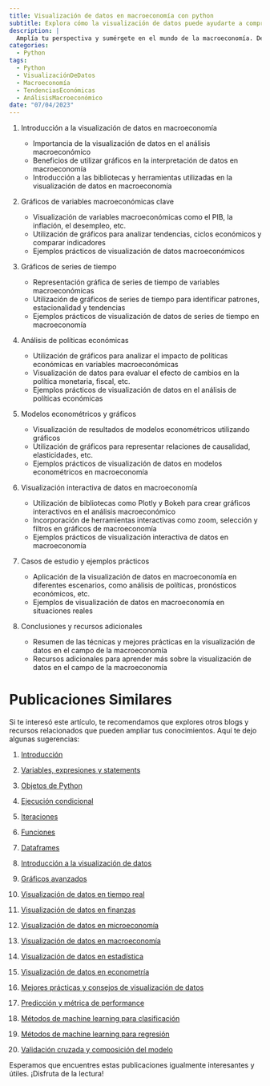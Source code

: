 ```yaml
---
title: Visualización de datos en macroeconomía con python
subtitle: Explora cómo la visualización de datos puede ayudarte a comprender las tendencias y relaciones en la macroeconomia.
description: |
  Amplía tu perspectiva y sumérgete en el mundo de la macroeconomía. Descubre cómo la visualización de datos puede revelar tendencias y relaciones clave en la economía global.
categories:
  - Python
tags:
  - Python
  - VisualizaciónDeDatos
  - Macroeconomía
  - TendenciasEconómicas
  - AnálisisMacroeconómico
date: "07/04/2023"
---
```










1. Introducción a la visualización de datos en macroeconomía
   - Importancia de la visualización de datos en el análisis macroeconómico
   - Beneficios de utilizar gráficos en la interpretación de datos en macroeconomía
   - Introducción a las bibliotecas y herramientas utilizadas en la visualización de datos en macroeconomía

2. Gráficos de variables macroeconómicas clave
   - Visualización de variables macroeconómicas como el PIB, la inflación, el desempleo, etc.
   - Utilización de gráficos para analizar tendencias, ciclos económicos y comparar indicadores
   - Ejemplos prácticos de visualización de datos macroeconómicos

3. Gráficos de series de tiempo
   - Representación gráfica de series de tiempo de variables macroeconómicas
   - Utilización de gráficos de series de tiempo para identificar patrones, estacionalidad y tendencias
   - Ejemplos prácticos de visualización de datos de series de tiempo en macroeconomía

4. Análisis de políticas económicas
   - Utilización de gráficos para analizar el impacto de políticas económicas en variables macroeconómicas
   - Visualización de datos para evaluar el efecto de cambios en la política monetaria, fiscal, etc.
   - Ejemplos prácticos de visualización de datos en el análisis de políticas económicas

5. Modelos econométricos y gráficos
   - Visualización de resultados de modelos econométricos utilizando gráficos
   - Utilización de gráficos para representar relaciones de causalidad, elasticidades, etc.
   - Ejemplos prácticos de visualización de datos en modelos econométricos en macroeconomía

6. Visualización interactiva de datos en macroeconomía
   - Utilización de bibliotecas como Plotly y Bokeh para crear gráficos interactivos en el análisis macroeconómico
   - Incorporación de herramientas interactivas como zoom, selección y filtros en gráficos de macroeconomía
   - Ejemplos prácticos de visualización interactiva de datos en macroeconomía

7. Casos de estudio y ejemplos prácticos
   - Aplicación de la visualización de datos en macroeconomía en diferentes escenarios, como análisis de políticas, pronósticos económicos, etc.
   - Ejemplos de visualización de datos en macroeconomía en situaciones reales

8. Conclusiones y recursos adicionales
   - Resumen de las técnicas y mejores prácticas en la visualización de datos en el campo de la macroeconomía
   - Recursos adicionales para aprender más sobre la visualización de datos en el campo de la macroeconomía

# Publicaciones Similares

Si te interesó este artículo, te recomendamos que explores otros blogs y recursos relacionados que pueden ampliar tus conocimientos. Aquí te dejo algunas sugerencias:

1.  [Introducción](../2023-06-22-01-introduccion-a-python/index.qmd)

2.  [Variables, expresiones y statements](../2023-06-23-02-variables-expresiones-y-statements-con-python/index.qmd)

3.  [Objetos de Python](../2023-06-24-03-objetos-de-python/index.qmd)

4.  [Ejecución condicional](../2023-06-25-04-ejecucion-condicional-con-python/index.qmd)

5.  [Iteraciones](../2023-06-26-05-iteraciones-con-python/index.qmd)

6.  [Funciones](../2023-06-27-06-funciones-con-python/index.qmd)

7.  [Dataframes](../2023-06-28-07-dataframes-con-python/index.qmd)

8.  [Introducción a la visualización de datos](../2023-06-29-introduccion-a-la-visualizacion-de-datos-con-python/index.qmd)

9.  [Gráficos avanzados](../2023-06-30-graficos-avanzados-con-python/index.qmd)

10. [Visualización de datos en tiempo real](../2023-07-01-visualizacion-de-datos-en-tiempo-real-con-python/index.qmd)

11. [Visualización de datos en finanzas](../2023-07-02-visualizacion-de-datos-en-finanzas-con-python/index.qmd)

12. [Visualización de datos en microeconomía](../2023-07-03-visualizacion-de-datos-en-microeconomia-con-python/index.qmd)

13. [Visualización de datos en macroeconomía](../2023-07-04-visualizacion-de-datos-en-macroeconomia-con-python/index.qmd)

14. [Visualización de datos en estadística](../2023-07-05-visualizacion-de-datos-en-estadistica-con-python/index.qmd)

15. [Visualización de datos en econometría](../2023-07-06-visualizacion-de-datos-en-econometria-con-python/index.qmd)

16. [Mejores prácticas y consejos de visualización de datos](../2023-07-07-mejores-practicas-y-consejos-de-visualizacion-de-datos-con-python/index.qmd)

17. [Predicción y métrica de performance](../2023-07-08-08-prediccion-y-metrica-de-performance-con-python/index.qmd)

18. [Métodos de machine learning para clasificación](../2023-07-09-09-metodos-de-machine-learning-para-clasificacion-con-python/index.qmd)

19. [Métodos de machine learning para regresión](../2023-07-10-10-metodos-de-machine-learning-para-regresion-con-python/index.qmd)

20. [Validación cruzada y composición del modelo](../2023-07-11-11-validacion-cruzada-y-composicion-del-modelo-con-python/index.qmd)

Esperamos que encuentres estas publicaciones igualmente interesantes y útiles. ¡Disfruta de la lectura!

